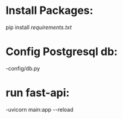 # Install Packages:
pip install *requirements.txt*

# Config Postgresql db:
  -config/db.py
  
  
 # run fast-api:
  -uvicorn main:app --reload

